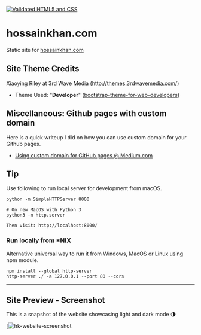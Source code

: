 [![Validated HTML5 and CSS](https://github.com/hossain-khan/hossainkhan.com/workflows/Validate/badge.svg)](https://github.com/hossain-khan/hossainkhan.com/actions)

# hossainkhan.com
Static site for [hossainkhan.com](http://hossainkhan.com/)

## Site Theme Credits
Xiaoying Riley at 3rd Wave Media (http://themes.3rdwavemedia.com/)

* Theme Used: "**Developer**" ([bootstrap-theme-for-web-developers](https://themes.3rdwavemedia.com/bootstrap-templates/resume/free-bootstrap-theme-for-web-developers/))

## Miscellaneous: Github pages with custom domain
Here is a quick writeup I did on how you can use custom domain for your Github pages.
 - [Using custom domain for GitHub pages @ Medium.com](https://medium.com/@hossainkhan/using-custom-domain-for-github-pages-86b303d3918a)


## Tip
Use following to run local server for development from macOS.
```
python -m SimpleHTTPServer 8000

# On new MacOS with Python 3
python3 -m http.server

Then visit: http://localhost:8000/
```

### Run locally from *NIX

Alternative universal way to run it from Windows, MacOS or Linux using npm module.

```
npm install --global http-server
http-server ./ -a 127.0.0.1 --port 80 --cors
```

----

## Site Preview - Screenshot

This is a snapshot of the website showcasing light and dark mode :last_quarter_moon:

[![hk-website-screenshot](archive/hk.com-snapshot/snapshot-2024-10-small.png)
